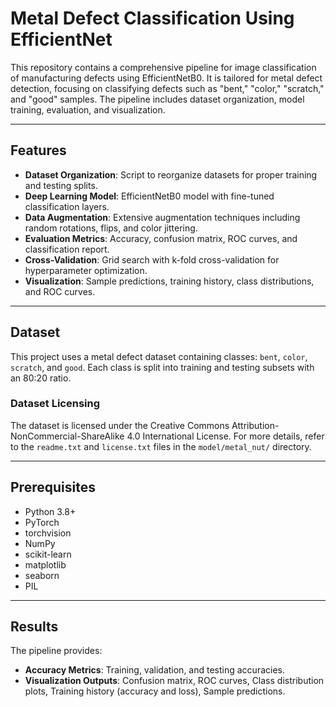 # Metal Defect Classification Using EfficientNet

This repository contains a comprehensive pipeline for image classification of manufacturing defects using EfficientNetB0. It is tailored for metal defect detection, focusing on classifying defects such as "bent," "color," "scratch," and "good" samples. The pipeline includes dataset organization, model training, evaluation, and visualization.

---

## Features

- **Dataset Organization**: Script to reorganize datasets for proper training and testing splits.
- **Deep Learning Model**: EfficientNetB0 model with fine-tuned classification layers.
- **Data Augmentation**: Extensive augmentation techniques including random rotations, flips, and color jittering.
- **Evaluation Metrics**: Accuracy, confusion matrix, ROC curves, and classification report.
- **Cross-Validation**: Grid search with k-fold cross-validation for hyperparameter optimization.
- **Visualization**: Sample predictions, training history, class distributions, and ROC curves.

---

## Dataset

This project uses a metal defect dataset containing classes: `bent`, `color`, `scratch`, and `good`. Each class is split into training and testing subsets with an 80:20 ratio.

### Dataset Licensing

The dataset is licensed under the Creative Commons Attribution-NonCommercial-ShareAlike 4.0 International License. For more details, refer to the `readme.txt` and `license.txt` files in the `model/metal_nut/` directory.

---

## Prerequisites

- Python 3.8+
- PyTorch
- torchvision
- NumPy
- scikit-learn
- matplotlib
- seaborn
- PIL

---

## Results

The pipeline provides:

- **Accuracy Metrics**: Training, validation, and testing accuracies.
- **Visualization Outputs**: Confusion matrix, ROC curves, Class distribution plots, Training history (accuracy and loss), Sample predictions.
